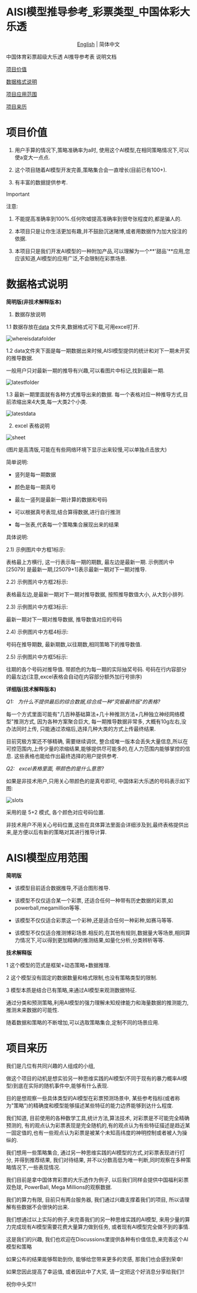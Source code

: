 # AISI模型推导参考_彩票类型_中国体彩大乐透

<!--ts-->

<p align="center">
<a href="/docs/README_EN.md">English</a> | 简体中文
</p>

中国体育彩票超级大乐透 AI推导参考表 说明文档

<!--ts-->

[项目价值](#项目价值)

[数据格式说明](#数据格式说明)

[项目应用范围](#项目应用范围)

[项目来历](#项目来历)



# 项目价值

1. 用户手算的情况下,策略准确率为a时, 使用这个AI模型,在相同策略情况下,可以使a变大一点点.


2. 这个项目随着AI模型开发完善,策略集合会一直增长(目前已有100+).


3. 有丰富的数据提供参考.


> [!IMPORTANT]
> 注意: 


1. 不能提高准确率到100%.任何吹嘘提高准确率到很夸张程度的,都是骗人的.


2. 本项目只是让你生活更加有趣,并不鼓励沉迷赌博,或者用数据作为加大投注的依据.


3. 本项目只是我们开发AI模型的一种附加产品,可以理解为一个**'甜品'**应用,您应该知道,AI模型的应用广泛,不会限制在彩票场景.





# 数据格式说明


**简明版(非技术解释版本)**

 
 1. 数据存放说明 



1.1 数据存放在[data](data/) 文件夹,数据格式可下载,可用excel打开.


![whereisdatafolder](/docs/whereisdatafolder.jpg)



1.2 data文件夹下面是每一期数据出来时候,AISI模型提供的统计和对下一期未开奖的推导数据. 

一般用户只对最新一期的推导有兴趣,可以看图片中标记,找到最新一期.

![latestfolder](/docs/latestfolder.jpg)




1.3 最新一期里面就有各种方式推导出来的数据.
每一个表格对应一种推导方式,目前浓缩出来4大类,每一大类2个小类.

![latestdata](/docs/datalatestfilefoldercontent.jpg)









  2. excel 表格说明



![sheet](/docs/biaogesuoming.jpg)

(图片是高清版,可能在有些网络环境下显示出来较慢,可以单独点击放大)


简单说明: 


* 竖列是每一期数据


* 颜色是每一期真号


* 最左一竖列是最新一期计算的数据和号码


* 可以根据真号表现,结合算得数据,进行自行推测


* 每一张表,代表每一个策略集合展现出来的结果


具体说明: 


2.1) 示例图片中方框1标示: 

表格最上方横行, 这一行表示每一期的期数, 最左边是最新一期.
示例图片中 [25079] 是最新一期,[25079+1]表示最新一期对下一期对推导.


2.2) 示例图片中方框2标示: 

表格最左边,是最新一期对下一期对推导数据,  按照推导数值大小, 从大到小排列.


2.3) 示例图片中方框3标示: 

最新一期对下一期对推导数据, 推导数值对应的号码



2.4) 示例图片中方框4标示:

号码在推导期数, 最新期数,以往期数,相同策略下的推导数值. 



2.5) 示例图片中方框5标示:

往期的各个号码对推导值.  带颜色的为每一期的实际抽奖号码.
号码在行内容部分的最左边(注意,excel表格会自动在内容部分额外加行号排序)












**详细版(技术解释版本)**




*Q1: &nbsp; 为什么不提供最后的综合数据,综合成一种"究极最终版"的表格?*



每一个方式里面可能有"几百种基础算法+几十种推测方法+几种独立神经网络模型"推测方式, 因为各种方案聚合巨大, 每一期推导数据非常多, 大概有10g左右,没办法同时上传, 只能通过浓缩后,选择几种大类的方式上传最终结果.

目前究极方案还不够精确, 需要继续调优, 整合成唯一版本会丢失大量信息,所以在可控范围内,上传少量的浓缩结果,能够提供尽可能多的,在人力范围内能够掌控的信息. 这些表格也能给作出最终选择的用户提供参考.




*Q2: &nbsp; excel表格里面, 带颜色的是什么意思?*


如果是非技术用户,只用关心带颜色的是真号即可, 中国体彩大乐透的号码表示如下图:

![slots](/docs/slots.jpg)

采用的是 5+2 模式, 各个颜色对应号码位置.

非技术用户不用关心号码位置,这些在具体算法里面会详细涉及到,最终表格提供出来,是方便以后有新的策略对其进行推导计算.







# AISI模型应用范围


**简明版**


* 该模型目前适合数据推导,不适合图形推导.


* 该模型不仅仅适合某一个彩票, 还适合任何一种带有历史数据的彩票,如powerball,megamillion等等.


* 该模型不仅仅适合彩票这一个彩种,还是适合任何一种彩种,如赛马等等.


* 该模型不仅仅适合推测博彩场景.相反的,在其他有规则,数据量大等场景,相同算力情况下,可以得到更加精确的推测结果,如量化分析,分类辨析等等.




**技术解释版**

1 这个模型的范式是框架+动态策略+数据推理.  



2 这个模型没有固定的数据数量和格式限制,也没有策略类型的限制.


3 模型本质是结合已有策略,来通过AI模型来观测数据特征.
 
通过分类和预测策略,利用AI模型的强力理解未知规律能力和海量数据的推测能力,推测未来数据的可能性. 


随着数据和策略的不断增加,可以选取策略集合,定制不同的场景应用.


# 项目来历

我们是几位有共同兴趣的人组成的小组,

做这个项目的动机是想实验另一种思维实践的AI模型(不同于现有的暴力概率AI模型)到底在实际的随机事件中,能够有什么表现.

目的是想观察一些具体类型的AI模型在彩票预测场景中, 某些参考指标(或者称为"策略")的精确度和模型能够描述某些特征的能力边界能够到达什么程度.


我们知道, 目前使用的各种数学工具,统计方法,算法技术, 对彩票是不可能完全精确预测的, 
有的观点认为彩票表现是完全随机的,有的观点认为有些特征描述是趋近某一固定值的,也有一些观点认为彩票是被某个未知高纬度的神明控制或者被人为操纵的.


我们想用一些策略集合, 通过另一种思维实践的AI模型的方式,对彩票表现进行打分, 并得到推荐结果, 
我们对待结果, 并不以分数高低为唯一判断,同时观察在多种策略情况下,一些表现情况.

我们目前是拿中国体育彩票的大乐透作为例子, 
以后我们同样会提供中国福利彩票双色球, PowerBall, Mega Millions的观察数据.


我们的算力有限, 目前只有两台服务器, 我们通过兴趣支撑着我们的项目, 
所以请理解有些数据不会很快的出来.


我们想通过以上实际的例子,来完善我们的另一种思维实践的AI模型,
来用少量的算力完成现有AI模型需要花费大量算力做到任务, 或者现有AI模型完全做不到的事情.


这是我们的兴趣, 
我们也欢迎在Discussions里提供各种有价值信息,来完善这个AI模型和策略



如果公布的结果能够帮助到你, 能够给您带来更多的灵感, 那我们也会感到荣幸!

如果您因此提高了幸运值, 或者因此中了大奖, 请一定把这个好消息分享给我们!!

祝你中头奖!!!





